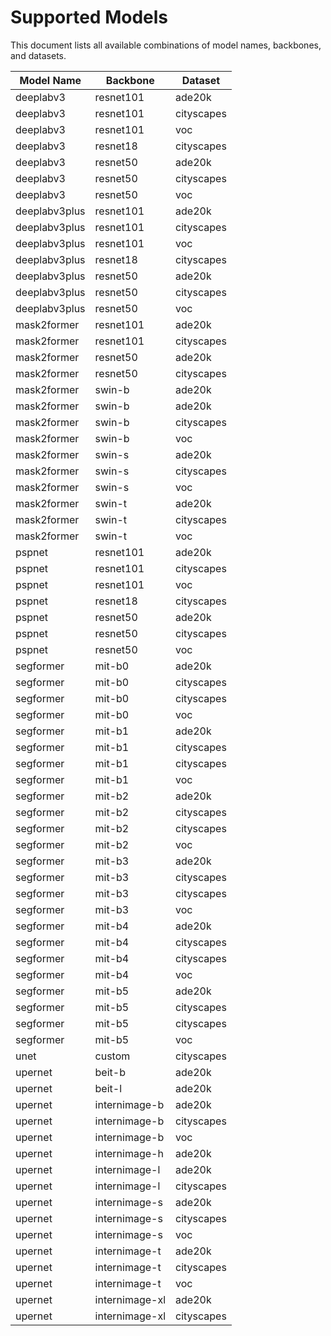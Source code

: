# Supported Models

This document lists all available combinations of model names, backbones, and datasets.

| Model Name | Backbone | Dataset |
|--------------|----------|---------|
| deeplabv3 | resnet101 | ade20k |
| deeplabv3 | resnet101 | cityscapes |
| deeplabv3 | resnet101 | voc |
| deeplabv3 | resnet18 | cityscapes |
| deeplabv3 | resnet50 | ade20k |
| deeplabv3 | resnet50 | cityscapes |
| deeplabv3 | resnet50 | voc |
| deeplabv3plus | resnet101 | ade20k |
| deeplabv3plus | resnet101 | cityscapes |
| deeplabv3plus | resnet101 | voc |
| deeplabv3plus | resnet18 | cityscapes |
| deeplabv3plus | resnet50 | ade20k |
| deeplabv3plus | resnet50 | cityscapes |
| deeplabv3plus | resnet50 | voc |
| mask2former | resnet101 | ade20k |
| mask2former | resnet101 | cityscapes |
| mask2former | resnet50 | ade20k |
| mask2former | resnet50 | cityscapes |
| mask2former | swin-b | ade20k |
| mask2former | swin-b | ade20k |
| mask2former | swin-b | cityscapes |
| mask2former | swin-b | voc |
| mask2former | swin-s | ade20k |
| mask2former | swin-s | cityscapes |
| mask2former | swin-s | voc |
| mask2former | swin-t | ade20k |
| mask2former | swin-t | cityscapes |
| mask2former | swin-t | voc |
| pspnet | resnet101 | ade20k |
| pspnet | resnet101 | cityscapes |
| pspnet | resnet101 | voc |
| pspnet | resnet18 | cityscapes |
| pspnet | resnet50 | ade20k |
| pspnet | resnet50 | cityscapes |
| pspnet | resnet50 | voc |
| segformer | mit-b0 | ade20k |
| segformer | mit-b0 | cityscapes |
| segformer | mit-b0 | cityscapes |
| segformer | mit-b0 | voc |
| segformer | mit-b1 | ade20k |
| segformer | mit-b1 | cityscapes |
| segformer | mit-b1 | cityscapes |
| segformer | mit-b1 | voc |
| segformer | mit-b2 | ade20k |
| segformer | mit-b2 | cityscapes |
| segformer | mit-b2 | cityscapes |
| segformer | mit-b2 | voc |
| segformer | mit-b3 | ade20k |
| segformer | mit-b3 | cityscapes |
| segformer | mit-b3 | cityscapes |
| segformer | mit-b3 | voc |
| segformer | mit-b4 | ade20k |
| segformer | mit-b4 | cityscapes |
| segformer | mit-b4 | cityscapes |
| segformer | mit-b4 | voc |
| segformer | mit-b5 | ade20k |
| segformer | mit-b5 | cityscapes |
| segformer | mit-b5 | cityscapes |
| segformer | mit-b5 | voc |
| unet | custom | cityscapes |
| upernet | beit-b | ade20k |
| upernet | beit-l | ade20k |
| upernet | internimage-b | ade20k |
| upernet | internimage-b | cityscapes |
| upernet | internimage-b | voc |
| upernet | internimage-h | ade20k |
| upernet | internimage-l | ade20k |
| upernet | internimage-l | cityscapes |
| upernet | internimage-s | ade20k |
| upernet | internimage-s | cityscapes |
| upernet | internimage-s | voc |
| upernet | internimage-t | ade20k |
| upernet | internimage-t | cityscapes |
| upernet | internimage-t | voc |
| upernet | internimage-xl | ade20k |
| upernet | internimage-xl | cityscapes |